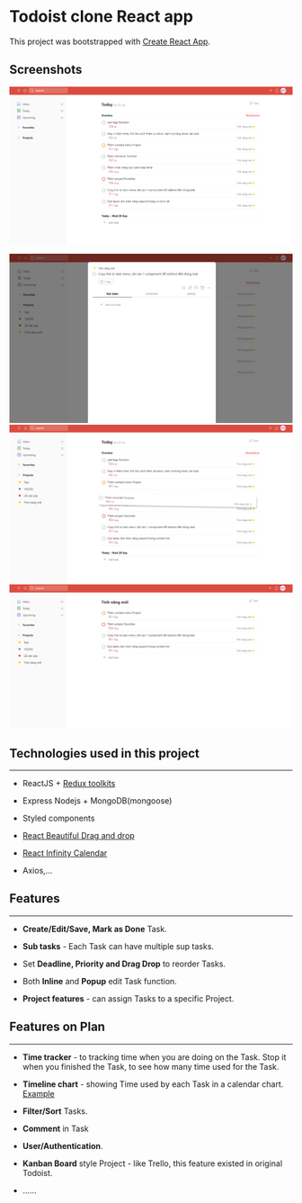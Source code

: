 # Todoist clone React app

This project was bootstrapped with [Create React App](https://github.com/facebook/create-react-app).

## Screenshots

![Today tasks](Screenshot_1.png "Today tasks")

![Edit task](Screenshot_2.png)
![Drag and drop task](Screenshot_3.png)
![Project tasks](Screenshot_4.png)

## Technologies used in this project

---

- ReactJS + [Redux toolkits](https://redux-toolkit.js.org/)

- Express Nodejs + MongoDB(mongoose)
- Styled components
- [React Beautiful Drag and drop](https://github.com/atlassian/react-beautiful-dnd)
- [React Infinity Calendar](https://github.com/clauderic/react-infinite-calendar)
- Axios,...

## Features

---

- **Create/Edit/Save, Mark as Done** Task.

- **Sub tasks** - Each Task can have multiple sup tasks.
- Set **Deadline, Priority and Drag Drop** to reorder Tasks.
- Both **Inline** and **Popup** edit Task function.
- **Project features** - can assign Tasks to a specific Project.

## Features on Plan

---

- **Time tracker** - to tracking time when you are doing on the Task. Stop it when you finished the Task, to see how many time used for the Task.
- **Timeline chart** - showing Time used by each Task in a calendar chart. [Example](https://files.planyway.com/common/powerup-store-project-roadmap.png)

- **Filter/Sort** Tasks.
- **Comment** in Task
- **User/Authentication**.
- **Kanban Board** style Project - like Trello, this feature existed in original Todoist.
- ......
